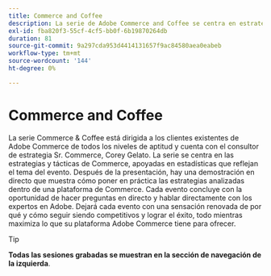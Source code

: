 ```yaml
---
title: Commerce and Coffee
description: La serie de Adobe Commerce and Coffee se centra en estrategias y tácticas de Commerce, apoyadas en estadísticas que reflejan el tema del evento.
exl-id: fba820f3-55cf-4cf5-bb0f-6b19870264db
duration: 81
source-git-commit: 9a297cda953d4414131657f9ac84580aea0eabeb
workflow-type: tm+mt
source-wordcount: '144'
ht-degree: 0%

---
```


# Commerce and Coffee

La serie Commerce &amp; Coffee está dirigida a los clientes existentes de Adobe Commerce de todos los niveles de aptitud y cuenta con el consultor de estrategia Sr. Commerce, Corey Gelato. La serie se centra en las estrategias y tácticas de Commerce, apoyadas en estadísticas que reflejan el tema del evento. Después de la presentación, hay una demostración en directo que muestra cómo poner en práctica las estrategias analizadas dentro de una plataforma de Commerce. Cada evento concluye con la oportunidad de hacer preguntas en directo y hablar directamente con los expertos en Adobe. Dejará cada evento con una sensación renovada de por qué y cómo seguir siendo competitivos y lograr el éxito, todo mientras maximiza lo que su plataforma Adobe Commerce tiene para ofrecer.

<!--
## What's New

<table>
<tr>
  <td>
    <a href="https://experienceleague.adobe.com/docs/events/apac-commerce-recordings/2022/analysis-tool.html">
      <img alt="Adobe Commerce Site Wide Analysis Tool" src="./assets/analysis-tool.png" />
    </a>
     <div>
      <a href="https://experienceleague.adobe.com/docs/events/apac-commerce-recordings/2022/analysis-tool.html">
        <strong>Adobe Commerce Site Wide Analysis Tool</strong>
      </a>
    </div>
    <p>
    <em>This webinar is ideal for merchants who want to get real-time access to all system insights, proactive steps to resolve any Adobe Commerce site problems and monitor overall site health.</em>
    <p>
  </td>
  <td>
    <a href="https://experienceleague.adobe.com/docs/events/apac-commerce-recordings/2022/new-relic.html">
      <img alt="New Relic Masterclass" src="./assets/new-relic.png" />
    </a>
     <div>
      <a href="https://experienceleague.adobe.com/docs/events/apac-commerce-recordings/2022/new-relic.html">
        <strong>New Relic Masterclass</strong>
      </a>
    </div>
    <p>
    <em>Join this webinar to learn how to take control of your infrastructure with New Relic. Approach your next campaign with absolute confidence by accessing and understanding your infrastructure data.</em>
    <p>
  </td>  
  <td>
    <a href="https://experienceleague.adobe.com/docs/events/apac-commerce-recordings/2022/upgrade.html">
      <img alt="Benefits of upgrading to Adobe Commerce 2.4.4" src="./assets/upgrade.png" />
    </a>
     <div>
      <a href="https://experienceleague.adobe.com/docs/events/apac-commerce-recordings/2022/upgrade.html">
        <strong>Benefits of upgrading to Adobe Commerce 2.4.4</strong>
      </a>
    </div>
    <p>
    <em>The latest Adobe Commerce release marks a step forward in commerce capabilities, security and performance. Join this webinar to find out how to plan and execute a smooth upgrade to take advantage of the latest improvements.</em>
    <p>
  </td>
</tr>
</table>
-->

>[!TIP]
>
>**Todas las sesiones grabadas se muestran en la sección de navegación de la izquierda**.
